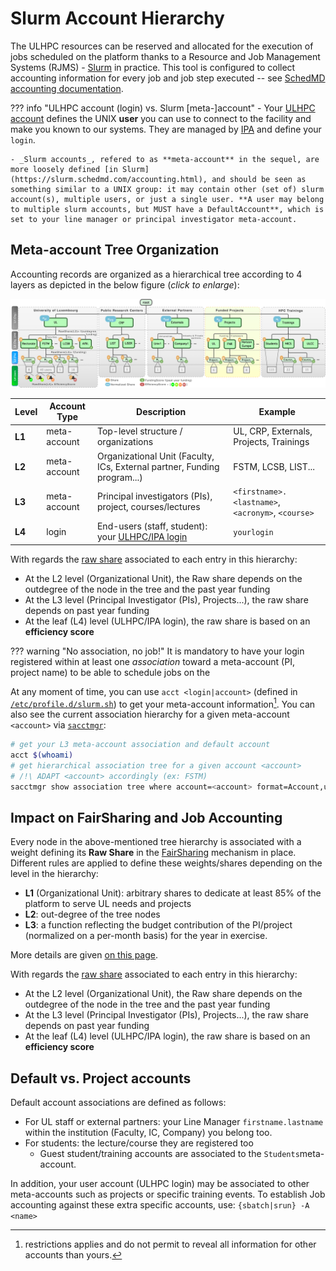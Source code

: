 # Slurm Account Hierarchy

The ULHPC resources can be reserved and allocated for the execution of jobs scheduled on the platform thanks to a Resource and Job Management Systems (RJMS) - [Slurm](https://slurm.schedmd.com/documentation.html) in practice.
This tool is configured to collect accounting information for every job and job step executed -- see [SchedMD accounting documentation](https://slurm.schedmd.com/accounting.html).


??? info "ULHPC account (login) vs. Slurm [meta-]account"
    - Your [ULHPC account](index.md) defines the UNIX **user** you can use to connect to the facility and make you known to our systems. They are managed by [IPA](ipa.md) and define your `login`.

    - _Slurm accounts_, refered to as **meta-account** in the sequel, are more loosely defined [in Slurm](https://slurm.schedmd.com/accounting.html), and should be seen as something similar to a UNIX group: it may contain other (set of) slurm account(s), multiple users, or just a single user. **A user may belong to multiple slurm accounts, but MUST have a DefaultAccount**, which is set to your line manager or principal investigator meta-account.

## Meta-account Tree Organization

Accounting records are organized as a hierarchical tree according to 4 layers as depicted in the below figure (_click to enlarge_):

[![](../images/slurm_account_hierarchy.png)](../images/slurm_account_hierarchy.pdf)

| Level  | Account Type | Description                                                              | Example                                           |
|--------|--------------|--------------------------------------------------------------------------|---------------------------------------------------|
| __L1__ | meta-account | Top-level structure / organizations                                      | UL, CRP, Externals, Projects, Trainings           |
| __L2__ | meta-account | Organizational Unit (Faculty, ICs, External partner, Funding program...) | FSTM, LCSB, LIST...                               |
| __L3__ | meta-account | Principal investigators (PIs), project, courses/lectures                 | `<firstname>.<lastname>`, `<acronym>`, `<course>` |
| __L4__ | login        | End-users (staff, student):  your [ULHPC/IPA login](../accounts/index.md)              | `yourlogin`                                       |

With regards the [raw share](../slurm/fairsharing.md) associated to each entry in this hierarchy:

* At the L2 level (Organizational Unit), the Raw share depends on the outdegree of the node in the tree and the past year funding
* At the L3 level (Principal Investigator (PIs), Projects...), the raw share depends on past year funding
* At the leaf (L4) level (ULHPC/IPA login), the raw share is based on an **efficiency score**

??? warning "No association, no job!"
    It is mandatory to have your login registered within at least one _association_ toward a meta-account (PI, project name) to be able to schedule jobs on the

At any moment of time, you can use `acct <login|account>` (defined in [`/etc/profile.d/slurm.sh`](https://github.com/ULHPC/tools/blob/master/slurm/profile.d/slurm.sh)) to get your meta-account information[^1].
You can also see the current association hierarchy for a given meta-account `<account>` via [`sacctmgr`](https://slurm.schedmd.com/sacctmgr.html):

```bash
# get your L3 meta-account association and default account
acct $(whoami)
# get hierarchical association tree for a given account <account>
# /!\ ADAPT <account> accordingly (ex: FSTM)
sacctmgr show association tree where account=<account> format=Account,user%30  withsubaccount
```

## Impact on FairSharing and Job Accounting

Every node in the above-mentioned tree hierarchy is associated with a weight defining its **Raw Share** in the [FairSharing](../jobs/fair-sharing.md) mechanism in place.
Different rules are applied to define these weights/shares depending on the level in the hierarchy:

* __L1__ (Organizational Unit): arbitrary shares to dedicate at least 85% of the platform to serve UL needs and projects
* __L2__: out-degree of the tree nodes
* __L3__: a function reflecting the budget contribution of the PI/project (normalized on a per-month basis) for the year in exercise.

More details are given [on this page](../jobs/fair-sharing.md).

With regards the [raw share](../slurm/fairsharing.md) associated to each entry in this hierarchy:

* At the L2 level (Organizational Unit), the Raw share depends on the outdegree of the node in the tree and the past year funding
* At the L3 level (Principal Investigator (PIs), Projects...), the raw share depends on past year funding
* At the leaf (L4) level (ULHPC/IPA login), the raw share is based on an **efficiency score**



## Default vs. Project accounts

Default account associations are defined as follows:

* For UL staff or external partners: your Line Manager `firstname.lastname` within the institution (Faculty, IC, Company) you belong too.
* For students: the lecture/course they are registered too
    - Guest student/training accounts are associated to the `Students`meta-account.

In addition, your user account (ULHPC login) may be associated to other meta-accounts such as projects or specific training events.
To establish Job accounting against these extra specific accounts, use: `{sbatch|srun} -A <name>`



[^1]: restrictions applies and do not permit to reveal all information for other accounts than yours.
